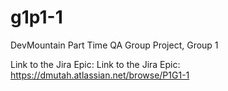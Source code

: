 # g1p1-1
DevMountain Part Time QA Group Project, Group 1 

Link to the Jira Epic: Link to the Jira Epic: https://dmutah.atlassian.net/browse/P1G1-1
